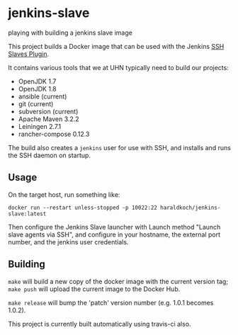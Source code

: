 # jenkins-slave
playing with building a jenkins slave image

This project builds a Docker image that can be used with the Jenkins
[SSH Slaves Plugin](https://wiki.jenkins.io/display/JENKINS/SSH+Slaves+plugin).

It contains various tools that we at UHN typically need to build our projects:
 * OpenJDK 1.7
 * OpenJDK 1.8
 * ansible (current)
 * git (current)
 * subversion (current)
 * Apache Maven 3.2.2
 * Leiningen 2.7.1
 * rancher-compose 0.12.3
 
 The build also creates a `jenkins` user for use with SSH, and installs and runs the SSH daemon on startup.
 
## Usage
 
 On the target host, run something like:
 
 `docker run --restart unless-stopped -p 10022:22 haraldkoch/jenkins-slave:latest`
 
 Then configure the Jenkins Slave launcher with Launch method "Launch slave agents via SSH",
 and configure in your hostname, the external port number, and the jenkins user credentials.
 
## Building

 `make` will build a new copy of the docker image with the current version tag; `make push` will upload the current image to the Docker Hub.

 `make release` will bump the 'patch' version number (e.g. 1.0.1 becomes 1.0.2).

 This project is currently built automatically using travis-ci also.
